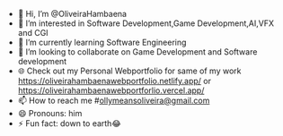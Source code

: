 - 👋 Hi, I’m @OliveiraHambaena
- 👀 I’m interested in Software Development,Game Development,AI,VFX and CGI
- 🌱 I’m currently learning Software Engineering
- 💞️ I’m looking to collaborate on Game Development and Software development
- 🌐 Check out my Personal Webportfolio for same of my work https://oliveirahambaenawebportfolio.netlify.app/ or https://oliveirahambaenawebportforlio.vercel.app/
- 📫 How to reach me #ollymeansoliveira@gmail.com
- 😄 Pronouns: him
- ⚡ Fun fact: down to earth😂

<!---
OliveiraHambaena/OliveiraHambaena is a ✨ special ✨ repository because its `README.md` (this file) appears on your GitHub profile.
You can click the Preview link to take a look at your changes.
--->
